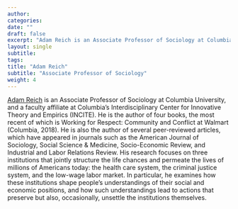 ```yaml
---
author: 
categories:
date: ""
draft: false
excerpt: "Adam Reich is an Associate Professor of Sociology at Columbia University"
layout: single
subtitle: 
tags:
title: "Adam Reich"
subtitle: "Associate Professor of Sociology"
weight: 4
---
```


[Adam Reich](https://sociology.columbia.edu/content/adam-dalton-reich) is an Associate Professor of Sociology at Columbia University, and a faculty affiliate at Columbia’s Interdisciplinary Center for Innovative Theory and Empirics (INCITE).  He is the author of four books, the most recent of which is Working for Respect: Community and Conflict at Walmart (Columbia, 2018).  He is also the author of several peer-reviewed articles, which have appeared in journals such as the American Journal of Sociology, Social Science & Medicine, Socio-Economic Review, and Industrial and Labor Relations Review.  His research focuses on three institutions that jointly structure the life chances and permeate the lives of millions of Americans today: the health care system, the criminal justice system, and the low-wage labor market.  In particular, he examines how these institutions shape people’s understandings of their social and economic positions, and how such understandings lead to actions that preserve but also, occasionally, unsettle the institutions themselves.